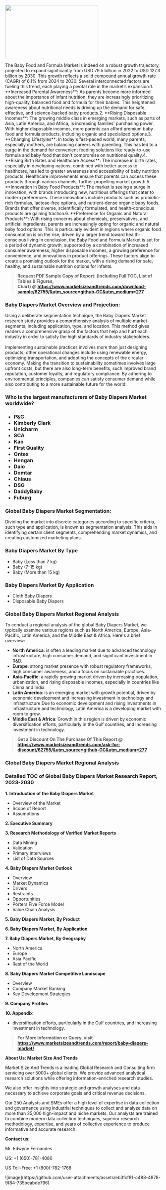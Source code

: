 <p><img class="alignnone size-medium wp-image-20088" src="https://ffe5etoiles.com/wp-content/uploads/2024/12/MST1-300x171.png" alt="" width="300" height="171" /></p>The Baby Food and Formula Market is indeed on a robust growth trajectory, projected to expand significantly from USD 79.5 billion in 2022 to USD 127.3 billion by 2030. This growth reflects a solid compound annual growth rate (CAGR) of 6.1% from 2024 to 2030. Several interconnected factors are fueling this trend, each playing a pivotal role in the market’s expansion:1. **Increased Parental Awareness**: As parents become more informed about the importance of infant nutrition, they are increasingly prioritizing high-quality, balanced food and formula for their babies. This heightened awareness about nutritional needs is driving up the demand for safe, effective, and science-backed baby products.2. **Rising Disposable Incomes**: The growing middle class in emerging markets, such as parts of Asia, Latin America, and Africa, is increasing families' purchasing power. With higher disposable incomes, more parents can afford premium baby food and formula products, including organic and specialized options.3. **Changing Lifestyles**: In today's fast-paced world, many parents, especially mothers, are balancing careers with parenting. This has led to a surge in the demand for convenient feeding solutions like ready-to-use formula and baby food that don't compromise on nutritional quality.4. **Rising Birth Rates and Healthcare Access**: The increase in birth rates, especially in developing nations, combined with better access to healthcare, has led to greater awareness and accessibility of baby nutrition products. Healthcare improvements ensure that parents can access these products through various channels, further propelling market growth.5. **Innovation in Baby Food Products**: The market is seeing a surge in innovation, with brands introducing new, nutritious offerings that cater to modern preferences. These innovations include products such as probiotic-rich formulas, lactose-free options, and nutrient-dense organic baby foods. Brands that offer diverse, scientifically formulated, and health-conscious products are gaining traction.6. **Preference for Organic and Natural Products**: With rising concerns about chemicals, preservatives, and artificial ingredients, parents are increasingly opting for organic and natural baby food options. This is particularly evident in regions where organic food consumption is on the rise, driven by a larger trend toward health-conscious living.In conclusion, the Baby Food and Formula Market is set for a period of dynamic growth, supported by a combination of increased consumer awareness, higher disposable incomes, a growing preference for convenience, and innovations in product offerings. These factors align to create a promising outlook for the market, with a rising demand for safe, healthy, and sustainable nutrition options for infants.</p><blockquote id="" class=""><strong>Request PDF Sample Copy of Report: (Including Full TOC, List of Tables &amp; Figures, Chart)&nbsp;@&nbsp;<strong><a href="https://www.marketsizeandtrends.com/download-sample/62755/&utm_source=github-GC&utm_medium=277" target="_blank">https://www.marketsizeandtrends.com/download-sample/62755/&utm_source=github-GC&utm_medium=277</a></strong></strong></blockquote><h3 id="" class="">Baby Diapers Market&nbsp;Overview and Projection:</h3><p id="" class="">Using a deliberate segmentation technique, the Baby Diapers Market research study provides a comprehensive analysis of multiple market segments, including application, type, and location. This method gives readers a comprehensive grasp of the factors that help and hurt each industry in order to satisfy the high standards of industry stakeholders. <br /> <br />Implementing sustainable practices involves more than just designing products; other operational changes include using renewable energy, optimizing transportation, and adopting the concepts of the circular economy. Making the transition to sustainability sometimes involves large upfront costs, but there are also long-term benefits, such improved brand reputation, customer loyalty, and regulatory compliance. By adhering to environmental principles, companies can satisfy consumer demand while also contributing to a more sustainable future for the world.</p><h3 id="" class="">Who is the largest manufacturers of&nbsp;Baby Diapers Market worldwide?</h3><h3 class=""><p><ul><li>P&G </li><li> Kimberly Clark </li><li> Unicharm </li><li> SCA </li><li> Kao </li><li> First Quality </li><li> Ontex </li><li> Hengan </li><li> Daio </li><li> Domtar </li><li> Chiaus </li><li> DSG </li><li> DaddyBaby </li><li> Fuburg</li></ul></p></h3><h3 id="" class="">Global&nbsp;Baby Diapers Market Segmentation:</h3><p id="" class="">Dividing the market into discrete categories according to specific criteria, such type and application, is known as segmentation analysis. This aids in identifying certain client segments, comprehending market dynamics, and creating customized marketing plans.</p><h3 id="" class="">Baby Diapers Market&nbsp;By Type</h3><p><p><ul><li>Baby (Less than 7 kg) </li><li> Baby (7-15 kg) </li><li> Baby (More than 15 kg)</p></li></ul></p></p><h3 id="" class="">Baby Diapers Market&nbsp;By Application</h3><p class=""><p><ul><li>Cloth Baby Diapers </li><li> Disposable Baby Diapers</li></ul></p></p><h3 id="" class="">Global Baby Diapers Market Regional Analysis</h3><p id="" class="">To conduct a regional analysis of the global Baby Diapers Market, we typically examine various regions such as North America, Europe, Asia-Pacific, Latin America, and the Middle East &amp; Africa. Here's a brief overview:</p><ul><li><strong>North America</strong>: is often a leading market due to advanced technology infrastructure, high consumer demand, and significant investment in R&amp;D.</li><li><strong>Europe</strong>: strong market presence with robust regulatory frameworks, high consumer awareness, and a focus on sustainable practices.</li><li><strong>Asia-Pacific</strong>: a rapidly growing market driven by increasing population, urbanization, and rising disposable incomes, especially in countries like China and India.</li><li><strong>Latin America</strong>: is an emerging market with growth potential, driven by economic development and increasing investment in technology and infrastructure.Due to economic development and rising investments in infrastructure and technology, Latin America is a developing market with room to grow.</li><li><strong>Middle East &amp; Africa</strong>: Growth in this region is driven by economic diversification efforts, particularly in the Gulf countries, and increasing investment in technology.</li></ul><blockquote id="" class=""><strong>Get a Discount On The Purchase Of This Report @ <strong><a href="https://www.marketsizeandtrends.com/ask-for-discount/62755/&utm_source=github-GC&utm_medium=277" target="_blank">https://www.marketsizeandtrends.com/ask-for-discount/62755/&utm_source=github-GC&utm_medium=277</a></strong></strong></blockquote><h3 id="" class="">Global Baby Diapers Market Regional Analysis</h3><h3 id="" class="">Detailed TOC of Global Baby Diapers Market Research Report, 2023-2030</h3><p id="" class=""><strong>1. Introduction of the Baby Diapers Market</strong></p><ul><li>Overview of the Market</li><li>Scope of Report</li><li>Assumptions</li></ul><p id="" class=""><strong>2. Executive Summary</strong></p><p id="" class=""><strong>3. Research Methodology of Verified Market Reports</strong></p><ul><li>Data Mining</li><li>Validation</li><li>Primary Interviews</li><li>List of Data Sources</li></ul><p id="" class=""><strong>4. Baby Diapers Market Outlook</strong></p><ul><li>Overview</li><li>Market Dynamics</li><li>Drivers</li><li>Restraints</li><li>Opportunities</li><li>Porters Five Force Model</li><li>Value Chain Analysis</li></ul><p id="" class=""><strong>5. Baby Diapers Market, By Product</strong></p><p id="" class=""><strong>6. Baby Diapers Market, By Application</strong></p><p id="" class=""><strong>7. Baby Diapers Market, By Geography</strong></p><ul><li>North America</li><li>Europe</li><li>Asia Pacific</li><li>Rest of the World</li></ul><p id="" class=""><strong>8. Baby Diapers Market Competitive Landscape</strong></p><ul><li>Overview</li><li>Company Market Ranking</li><li>Key Development Strategies</li></ul><p id="" class=""><strong>9. Company Profiles</strong></p><p id="" class=""><strong>10. Appendix</strong></p><ul><li>diversification efforts, particularly in the Gulf countries, and increasing investment in technology.</li></ul><blockquote id="" class=""><strong>For More Information or Query, visit <strong><strong><a href="https://www.marketsizeandtrends.com/report/baby-diapers-market/" target="_blank">https://www.marketsizeandtrends.com/report/baby-diapers-market/</a></strong></strong></strong></blockquote><p id="" class=""><strong>About Us: Market Size And Trends</strong></p><p id="" class="">Market Size And Trends is a leading Global Research and Consulting firm servicing over 5000+ global clients. We provide advanced analytical research solutions while offering information-enriched research studies.</p><p id="" class="">We also offer insights into strategic and growth analyses and data necessary to achieve corporate goals and critical revenue decisions.</p><p id="" class="">Our 250 Analysts and SMEs offer a high level of expertise in data collection and governance using industrial techniques to collect and analyze data on more than 25,000 high-impact and niche markets. Our analysts are trained to combine modern data collection techniques, superior research methodology, expertise, and years of collective experience to produce informative and accurate research.</p><p id="" class=""><strong>Contact us:</strong></p><p id="" class="">Mr. Edwyne Fernandes</p><p id="" class="">US: +1 (650)-781-4080</p><p id="" class="">US Toll-Free: +1 (800)-782-1768</p>
![image](https://github.com/user-attachments/assets/eb3fcf81-c488-4878-9f84-735beabde796)
